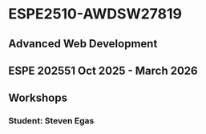 # ESPE2510-AWDSW27819
## Advanced Web Development 
## ESPE 202551 Oct 2025 - March 2026
## Workshops 
### Student: Steven Egas
